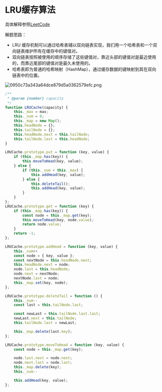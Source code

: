 # LRU缓存算法

具体解释参照[LeetCode](https://leetcode.cn/problems/lru-cache-lcci/)

解题思路：
- LRU 缓存机制可以通过哈希表辅以双向链表实现，我们用一个哈希表和一个双向链表维护所有在缓存中的键值对。
- 双向链表按照被使用的顺序存储了这些键值对，靠近头部的键值对是最近使用的，而靠近尾部的键值对是最久未使用的。
- 哈希表即为普通的哈希映射（HashMap），通过缓存数据的键映射到其在双向链表中的位置。


![0950c73a343a64dce879d5a0362579efc.png](/FILES/d823543983d88986f6d8ddd00.png)

```javascript
/**
 * @param {number} capacity
 */
function LRUCache(capacity) {
    this._max = max;
    this._num = 0;
    this._map = new Map();
    this.headNode = {};
    this.tailNode = {};
    this.headNode.next = this.tailNode;
    this.tailNode.last = this.headNode;
}

LRUCache.prototype.put = function (key, value) {
    if (this._map.has(key)) {
        this.moveToHead(key, value);
    } else {
        if (this._num < this._max) {
            this.addHead(key, value);
        } else {
            this.deleteTail();
            this.addHead(key, value);
        }
    }
};
LRUCache.prototype.get = function (key) {
    if (this._map.has(key)) {
        const node = this._map.get(key);
        this.moveToHead(key, node.value);
        return node.value;
    }
    return -1;
};

LRUCache.prototype.addHead = function (key, value) {
    this._num++
    const node = { key, value };
    const nextNode = this.headNode.next;
    this.headNode.next = node;
    node.last = this.headNode;
    node.next = nextNode;
    nextNode.last = node;
    this._map.set(key, node);
};

LRUCache.prototype.deleteTail = function () {
    this._num--
    const last = this.tailNode.last;

    const newLast = this.tailNode.last.last;
    newLast.next = this.tailNode;
    this.tailNode.last = newLast;

    this._map.delete(last.key);
};

LRUCache.prototype.moveToHead = function (key, value) {
    const node = this._map.get(key);

    node.last.next = node.next;
    node.next.last = node.last;
    this._map.delete(key);
    this._num--

    this.addHead(key, value);
};

```

